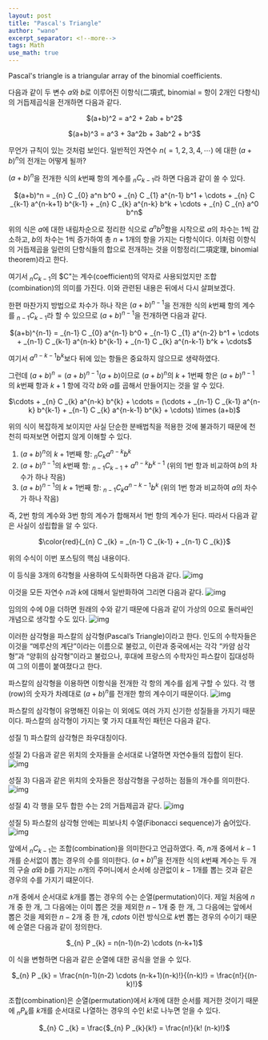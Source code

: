 ```yaml
---
layout: post
title: "Pascal's Triangle"
author: "wano"
excerpt_separator: <!--more-->
tags: Math
use_math: true
---
```


Pascal's triangle is a triangular array of the binomial coefficients.<!--more-->

다음과 같이 두 변수 $a$와 $b$로 이루어진 이항식(二項式, binomial = 항이 2개인 다항식)의 거듭제곱식을 전개하면 다음과 같다.

<p style="text-align: center;">$(a+b)^2 = a^2 + 2ab + b^2$</p>
<p style="text-align: center;">$(a+b)^3 = a^3 + 3a^2b + 3ab^2 + b^3$</p>

무언가 규칙이 있는 것처럼 보인다. 일반적인 자연수 $n(= 1, 2, 3, 4, \cdots)$ 에 대한 $(a+b)^n$의 전개는 어떻게 될까?

$(a+b)^n$을 전개한 식의 $k$번째 항의 계수를 $_{n} C _{k-1}$라 하면 다음과 같이 쓸 수 있다.

<p style="text-align: center;">$(a+b)^n = _{n} C _{0} a^n b^0 + _{n} C _{1} a^{n-1} b^1 + \cdots + _{n} C _{k-1} a^{n-k+1} b^{k-1} + _{n} C _{k} a^{n-k} b^k + \cdots + _{n} C _{n} a^0 b^n$</p>

위의 식은 $a$에 대한 내림차순으로 정리한 식으로 $a^n b^0$항을 시작으로 $a$의 차수는 1씩 감소하고, $b$의 차수는 1씩 증가하여 총 $n+1$개의 항을 가지는 다항식이다. 이처럼 이항식의 거듭제곱을 일련의 단항식들의 합으로 전개하는 것을 이항정리(二項定理, binomial theorem)라고 한다.

여기서 $_{n} C _{k-1}$의 $C"는 계수(coefficient)의 약자로 사용되었지만 조합(combination)의 의미를 가진다. 이와 관련된 내용은 뒤에서 다시 살펴보겠다.

한편 마찬가지 방법으로 차수가 하나 작은 $(a+b)^{n-1}$을 전개한 식의 $k$번째 항의 계수를 $_{n-1} C _{k-1}$라 할 수 있으므로 $(a+b)^{n-1}$을 전개하면 다음과 같다.

<p style="text-align: center;">$(a+b)^{n-1} = _{n-1} C _{0} a^{n-1} b^0 + _{n-1} C _{1} a^{n-2} b^1 + \cdots + _{n-1} C _{k-1} a^{n-k} b^{k-1} + _{n-1} C _{k} a^{n-k-1} b^k + \cdots$</p>

여기서 $a^{n-k-1} b^k$보다 뒤에 있는 항들은 중요하지 않으므로 생략하였다.

그런데 $(a+b)^n = (a+b)^{n-1} (a+b)$이므로 $(a+b)^n$의 $k+1$번째 항은 $(a+b)^{n-1}$의 $k$번째 항과 $k+1$ 항에 각각 $b$와 $a$를 곱해서 만들어지는 것을 알 수 있다.

<p style="text-align: center;">$\cdots + _{n} C _{k} a^{n-k} b^{k} + \cdots = (\cdots + _{n-1} C _{k-1} a^{n-k} b^{k-1} + _{n-1} C _{k} a^{n-k-1} b^{k} + \cdots) \times (a+b)$</p>

위의 식이 복잡하게 보이지만 사실 단순한 분배법칙을 적용한 것에 불과하기 때문에 천천히 따져보면 어렵지 않게 이해할 수 있다.

1. $(a+b)^{n}$의 $k+1$번째 항: $_{n} C _{k} a^{n-k} b^{k}$
2. $(a+b)^{n-1}$의 $k$번째 항: $_{n-1} C _{k-1} +  a^{n-k} b^{k-1}$ (위의 1번 항과 비교하여 $b$의 차수가 하나 작음)
3. $(a+b)^{n-1}$의 $k+1$번째 항: $_{n-1} C _{k} a^{n-k-1} b^{k}$ (위의 1번 항과 비교하여 $a$의 차수가 하나 작음)

즉, 2번 항의 계수와 3번 항의 계수가 합해져서 1번 항의 계수가 된다. 따라서 다음과 같은 사실이 성립합을 알 수 있다.

<p style="text-align: center;">$\color{red}{_{n} C _{k} = _{n-1} C _{k-1} + _{n-1} C _{k}}$</p>

위의 수식이 이번 포스팅의 핵심 내용이다.

이 등식을 3개의 6각형을 사용하여 도식화하면 다음과 같다.
![img](https://cgvfxmath.github.io/assets/Pascal_Triangle_01.png)

이것을 모든 자연수 $n$과 $k$에 대해서 일반화하여 그리면 다음과 같다.
![img](https://cgvfxmath.github.io/assets/Pascal_Triangle_02.png)

임의의 수에 0을 더하면 원래의 수와 같기 때문에 다음과 같이 가상의 0으로 둘러싸인 개념으로 생각할 수도 있다.
![img](https://cgvfxmath.github.io/assets/Pascal_Triangle_03.png)

이러한 삼각형을 파스칼의 삼각형(Pascal’s Triangle)이라고 한다. 인도의 수학자들은 이것을 “메루산의 계단”이라는 이름으로 불렀고, 이란과 중국에서는 각각 “카얌 삼각형”과 “양휘의 삼각형”이라고 불렀으나, 후대에 프랑스의 수학자인 파스칼이 집대성하여 그의 이름이 붙여졌다고 한다.

파스칼의 삼각형을 이용하면 이항식을 전개한 각 항의 계수를 쉽게 구할 수 있다. 각 행(row)의 숫자가 차례대로 $(a+b)^n$를 전개한 항의 계수이기 때문이다.
![img](https://cgvfxmath.github.io/assets/Pascal_Triangle_04.png)

파스칼의 삼각형이 유명해진 이유는 이 외에도 여러 가지 신기한 성질들을 가지기 때문이다. 파스칼의 삼각형이 가지는 몇 가지 대표적인 패턴은 다음과 같다.

성질 1) 파스칼의 삼각형은 좌우대칭이다.

성질 2) 다음과 같은 위치의 숫자들을 순서대로 나열하면 자연수들의 집합이 된다.
![img](https://cgvfxmath.github.io/assets/Pascal_Triangle_05.png)

성질 3) 다음과 같은 위치의 숫자들은 정삼각형을 구성하는 점들의 개수를 의미한다.
![img](https://cgvfxmath.github.io/assets/Pascal_Triangle_06.png)

성질 4) 각 행을 모두 합한 수는 2의 거듭제곱과 같다.
![img](https://cgvfxmath.github.io/assets/Pascal_Triangle_07.png)

성질 5) 파스칼의 삼각형 안에는 피보나치 수열(Fibonacci sequence)가 숨어있다.
![img](https://cgvfxmath.github.io/assets/Pascal_Triangle_08.png)

앞에서 $_{n} C _{k-1}$는 조합(combination)을 의미한다고 언급하였다. 즉, $n$개 중에서 $k-1$개를 순서없이 뽑는 경우의 수를 의미한다. $(a+b)^n$을 전개한 식의 $k$번째 계수는 두 개의 구슬 $a$와 $b$를 가지는 $n$개의 주머니에서 순서에 상관없이 $k-1$개를 뽑는 것과 같은 경우의 수를 가지기 떄문이다.

$n$개 중에서 순서대로 $k$개를 뽑는 경우의 수는 순열(permutation)이다. 제일 처음에 $n$개 중 한 개, 그 다음에는 이미 뽑은 것을 제외한 $n-1$개 중 한 개, 그 다음에는 앞에서 뽑은 것을 제외한 $n-2$개 중 한 개, $cdots$ 이런 방식으로 $k$번 뽑는 경우의 수이기 때문에 순열은 다음과 같이 정의한다.

<p style="text-align: center;">$_{n} P _{k} = n(n-1)(n-2) \cdots (n-k+1)$</p>

이 식을 변형하면 다음과 같은 순열에 대한 공식을 얻을 수 있다.

<p style="text-align: center;">$_{n} P _{k} = \frac{n(n-1)(n-2) \cdots (n-k+1)(n-k)!}{(n-k)!} = \frac{n!}{(n-k)!}$</p>

조합(combination)은 순열(permutation)에서 $k$개에 대한 순서를 제거한 것이기 때문에 $_{n} P _{k}$를 $k$개를 순서대로 나열하는 경우의 수인 $k!$로 나누면 얻을 수 있다.

<p style="text-align: center;">$_{n} C _{k} = \frac{$_{n} P _{k}{k!} = \frac{n!}{k! (n-k)!}$</p>
